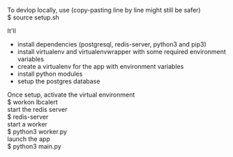 To devlop locally, use (copy-pasting line by line might still be safer)  
$ source setup.sh

It'll
- install dependencies (postgresql, redis-server, python3 and pip3)
- install virtualenv and virtualenvwrapper with some required environment variables
- create a virtualenv for the app with environment variables
- install python modules
- setup the postgres database

Once setup, activate the virtual environment  
$ workon lbcalert  
start the redis server  
$ redis-server  
start a worker  
$ python3 worker.py  
launch the app  
$ python3 main.py  
